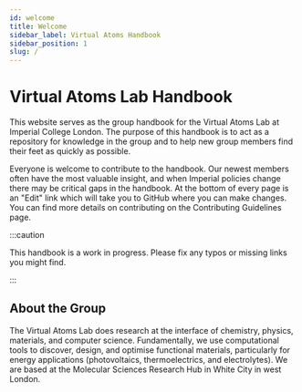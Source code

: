 ```yaml
---
id: welcome
title: Welcome
sidebar_label: Virtual Atoms Handbook
sidebar_position: 1
slug: /
---
```


# Virtual Atoms Lab Handbook

This website serves as the group handbook for the Virtual Atoms Lab 
at Imperial College London. The purpose of this handbook is to
act as a repository for knowledge in the group and to help
new group members find their feet as quickly as possible.

Everyone is welcome to contribute to the handbook. Our newest 
members often have the most valuable insight, and when Imperial policies
change there may be critical gaps in the handbook. At the bottom of
every page is an "Edit" link which will take you to GitHub where you 
can make changes. You can find more details on contributing on the
Contributing Guidelines page.

:::caution

This handbook is a work in progress. Please fix any typos or missing 
links you might find.

:::

## About the Group

The Virtual Atoms Lab does research at the interface of chemistry,
physics, materials, and computer science. Fundamentally, we use
computational tools to discover, design, and optimise functional
materials, particularly for energy applications (photovoltaics,
thermoelectrics, and electrolytes).
We are based at the Molecular Sciences Research Hub in White City in 
west London.
